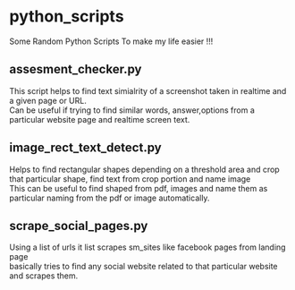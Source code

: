 # python_scripts
Some Random Python Scripts To make my life easier !!!

## assesment_checker.py
This script helps to find text simialrity of a screenshot taken in realtime and a given page or URL. <br>
Can be useful if trying to find similar words, answer,options from a particular website page and realtime screen text.

## image_rect_text_detect.py
Helps to find rectangular shapes depending on a threshold area and crop that particular shape, find text from crop portion and name image <br>
This can be useful to find shaped from pdf, images and name them as particular naming from the pdf or image automatically.

## scrape_social_pages.py
Using a list of urls it list scrapes sm_sites like facebook pages from landing page <br>
basically tries to find any social website related to that particular website and scrapes them.
